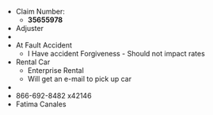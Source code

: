 - Claim Number:
	- **35655978**
- Adjuster
-
- At Fault Accident
	- I Have accident Forgiveness - Should not impact rates
- Rental Car
	- Enterprise Rental
	- Will get an e-mail to pick up car
-
- 866-692-8482 x42146
- Fatima Canales